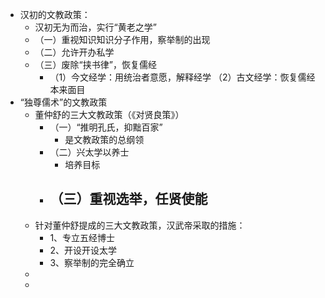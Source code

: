 - 汉初的文教政策：
	- 汉初无为而治，实行“黄老之学”
	- （一）重视知识知识分子作用，察举制的出现
	- （二）允许开办私学
	- （三）废除“挟书律”，恢复儒经
		- （1）今文经学：用统治者意愿，解释经学
		  （2）古文经学：恢复儒经本来面目
- “独尊儒术”的文教政策
	- 董仲舒的三大文教政策（《对贤良策》）
		- （一）“推明孔氏，抑黜百家”
			- 是文教政策的总纲领
		- （二）兴太学以养士
			- 培养目标
		- （三）重视选举，任贤使能
			-
	- 针对董仲舒提成的三大文教政策，汉武帝采取的措施：
		- 1、专立五经博士
		- 2、开设开设太学
		- 3、察举制的完全确立
	-
	-